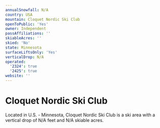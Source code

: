 ```yaml
---
annualSnowfall: N/A
country: USA
mountain: Cloquet Nordic Ski Club
openToPublic: 'Yes'
owner: Independent
passAffiliations: ''
skiableAcres: ''
skied: 'No'
state: Minnesota
surfaceLiftsOnly: 'Yes'
verticalDrop: N/A
operated:
  '2324': true
  '2425': true
website: ''
---
```



# Cloquet Nordic Ski Club

Located in U.S. - Minnesota, Cloquet Nordic Ski Club is a ski area with a vertical drop of N/A feet and N/A skiable acres.
